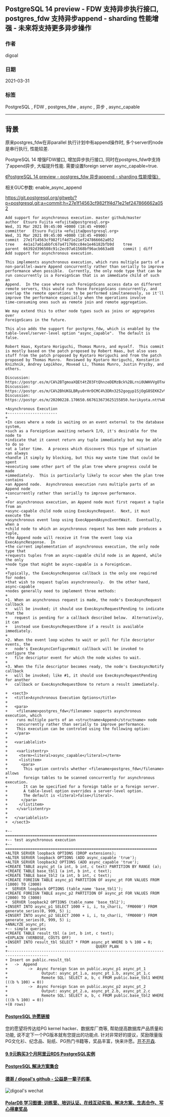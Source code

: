 ## PostgreSQL 14 preview - FDW 支持异步执行接口, postgres_fdw 支持异步append - sharding 性能增强 - 未来将支持更多异步操作  
  
### 作者  
digoal  
  
### 日期  
2021-03-31  
  
### 标签  
PostgreSQL , FDW , postgres_fdw , async , 异步 , async_capable  
  
----  
  
## 背景  
原来postgres_fdw在非parallel 执行计划中有append操作时, 多个server的node是串行执行, 性能较差.  
  
PostgreSQL 14 增强FDW接口, 增加异步执行接口, 同时在postgres_fdw中支持了append异步, 大幅提升性能. 需要设置foreign server async_capable=true.      
  
[《PostgreSQL 14 preview - postgres_fdw 异步append - sharding 性能增强》](../202010/20201010_05.md)    
  
相关GUC参数: enable_async_append   
  
https://git.postgresql.org/gitweb/?p=postgresql.git;a=commit;h=27e1f14563cf982f1f4d71e21ef247866662a052  
  
```  
Add support for asynchronous execution. master github/master  
author	Etsuro Fujita <efujita@postgresql.org>	  
Wed, 31 Mar 2021 09:45:00 +0000 (18:45 +0900)  
committer	Etsuro Fujita <efujita@postgresql.org>	  
Wed, 31 Mar 2021 09:45:00 +0000 (18:45 +0900)  
commit	27e1f14563cf982f1f4d71e21ef247866662a052  
tree	4e1a17a61abbfc67a471760cc84e1e46182bfb9d	tree  
parent	66392d396508c91c2ec07a61568bf96acb663ad8	commit | diff  
Add support for asynchronous execution.  
  
This implements asynchronous execution, which runs multiple parts of a  
non-parallel-aware Append concurrently rather than serially to improve  
performance when possible.  Currently, the only node type that can be  
run concurrently is a ForeignScan that is an immediate child of such an  
Append.  In the case where such ForeignScans access data on different  
remote servers, this would run those ForeignScans concurrently, and  
overlap the remote operations to be performed simultaneously, so it'll  
improve the performance especially when the operations involve  
time-consuming ones such as remote join and remote aggregation.  
  
We may extend this to other node types such as joins or aggregates over  
ForeignScans in the future.  
  
This also adds the support for postgres_fdw, which is enabled by the  
table-level/server-level option "async_capable".  The default is false.  
  
Robert Haas, Kyotaro Horiguchi, Thomas Munro, and myself.  This commit  
is mostly based on the patch proposed by Robert Haas, but also uses  
stuff from the patch proposed by Kyotaro Horiguchi and from the patch  
proposed by Thomas Munro.  Reviewed by Kyotaro Horiguchi, Konstantin  
Knizhnik, Andrey Lepikhov, Movead Li, Thomas Munro, Justin Pryzby, and  
others.  
  
Discussion: https://postgr.es/m/CA%2BTgmoaXQEt4tZ03FtQhnzeDEMzBck%2BLrni0UWHVVgOTnA6C1w%40mail.gmail.com  
Discussion: https://postgr.es/m/CA%2BhUKGLBRyu0rHrDCMC4%3DRn3252gogyp1SjOgG8SEKKZv%3DFwfQ%40mail.gmail.com  
Discussion: https://postgr.es/m/20200228.170650.667613673625155850.horikyota.ntt%40gmail.com  
```  
  
```  
+Asynchronous Execution  
+----------------------  
+  
+In cases where a node is waiting on an event external to the database system,  
+such as a ForeignScan awaiting network I/O, it's desirable for the node to  
+indicate that it cannot return any tuple immediately but may be able to do so  
+at a later time.  A process which discovers this type of situation can always  
+handle it simply by blocking, but this may waste time that could be spent  
+executing some other part of the plan tree where progress could be made  
+immediately.  This is particularly likely to occur when the plan tree contains  
+an Append node.  Asynchronous execution runs multiple parts of an Append node  
+concurrently rather than serially to improve performance.  
+  
+For asynchronous execution, an Append node must first request a tuple from an  
+async-capable child node using ExecAsyncRequest.  Next, it must execute the  
+asynchronous event loop using ExecAppendAsyncEventWait.  Eventually, when a  
+child node to which an asynchronous request has been made produces a tuple,  
+the Append node will receive it from the event loop via ExecAsyncResponse.  In  
+the current implementation of asynchronous execution, the only node type that  
+requests tuples from an async-capable child node is an Append, while the only  
+node type that might be async-capable is a ForeignScan.  
+  
+Typically, the ExecAsyncResponse callback is the only one required for nodes  
+that wish to request tuples asynchronously.  On the other hand, async-capable  
+nodes generally need to implement three methods:  
+  
+1. When an asynchronous request is made, the node's ExecAsyncRequest callback  
+   will be invoked; it should use ExecAsyncRequestPending to indicate that the  
+   request is pending for a callback described below.  Alternatively, it can  
+   instead use ExecAsyncRequestDone if a result is available immediately.  
+  
+2. When the event loop wishes to wait or poll for file descriptor events, the  
+   node's ExecAsyncConfigureWait callback will be invoked to configure the  
+   file descriptor event for which the node wishes to wait.  
+  
+3. When the file descriptor becomes ready, the node's ExecAsyncNotify callback  
+   will be invoked; like #1, it should use ExecAsyncRequestPending for another  
+   callback or ExecAsyncRequestDone to return a result immediately.  
```  
  
```  
+  <sect3>  
+   <title>Asynchronous Execution Options</title>  
+  
+   <para>  
+    <filename>postgres_fdw</filename> supports asynchronous execution, which  
+    runs multiple parts of an <structname>Append</structname> node  
+    concurrently rather than serially to improve performance.  
+    This execution can be controled using the following option:  
+   </para>  
+  
+   <variablelist>  
+  
+    <varlistentry>  
+     <term><literal>async_capable</literal></term>  
+     <listitem>  
+      <para>  
+       This option controls whether <filename>postgres_fdw</filename> allows  
+       foreign tables to be scanned concurrently for asynchronous execution.  
+       It can be specified for a foreign table or a foreign server.  
+       A table-level option overrides a server-level option.  
+       The default is <literal>false</literal>.  
+      </para>  
+     </listitem>  
+    </varlistentry>  
+  
+   </variablelist>  
+  </sect3>  
```  
  
```  
+-- ===================================================================  
+-- test asynchronous execution  
+-- ===================================================================  
+ALTER SERVER loopback OPTIONS (DROP extensions);  
+ALTER SERVER loopback OPTIONS (ADD async_capable 'true');  
+ALTER SERVER loopback2 OPTIONS (ADD async_capable 'true');  
+CREATE TABLE async_pt (a int, b int, c text) PARTITION BY RANGE (a);  
+CREATE TABLE base_tbl1 (a int, b int, c text);  
+CREATE TABLE base_tbl2 (a int, b int, c text);  
+CREATE FOREIGN TABLE async_p1 PARTITION OF async_pt FOR VALUES FROM (1000) TO (2000)  
+  SERVER loopback OPTIONS (table_name 'base_tbl1');  
+CREATE FOREIGN TABLE async_p2 PARTITION OF async_pt FOR VALUES FROM (2000) TO (3000)  
+  SERVER loopback2 OPTIONS (table_name 'base_tbl2');  
+INSERT INTO async_p1 SELECT 1000 + i, i, to_char(i, 'FM0000') FROM generate_series(0, 999, 5) i;  
+INSERT INTO async_p2 SELECT 2000 + i, i, to_char(i, 'FM0000') FROM generate_series(0, 999, 5) i;  
+ANALYZE async_pt;  
+-- simple queries  
+CREATE TABLE result_tbl (a int, b int, c text);  
+EXPLAIN (VERBOSE, COSTS OFF)  
+INSERT INTO result_tbl SELECT * FROM async_pt WHERE b % 100 = 0;  
+                                       QUERY PLAN                                         
+----------------------------------------------------------------------------------------  
+ Insert on public.result_tbl  
+   ->  Append  
+         ->  Async Foreign Scan on public.async_p1 async_pt_1  
+               Output: async_pt_1.a, async_pt_1.b, async_pt_1.c  
+               Remote SQL: SELECT a, b, c FROM public.base_tbl1 WHERE (((b % 100) = 0))  
+         ->  Async Foreign Scan on public.async_p2 async_pt_2  
+               Output: async_pt_2.a, async_pt_2.b, async_pt_2.c  
+               Remote SQL: SELECT a, b, c FROM public.base_tbl2 WHERE (((b % 100) = 0))  
+(8 rows)  
```  
  
  
#### [PostgreSQL 许愿链接](https://github.com/digoal/blog/issues/76 "269ac3d1c492e938c0191101c7238216")
您的愿望将传达给PG kernel hacker、数据库厂商等, 帮助提高数据库产品质量和功能, 说不定下一个PG版本就有您提出的功能点. 针对非常好的提议，奖励限量版PG文化衫、纪念品、贴纸、PG热门书籍等，奖品丰富，快来许愿。[开不开森](https://github.com/digoal/blog/issues/76 "269ac3d1c492e938c0191101c7238216").  
  
  
#### [9.9元购买3个月阿里云RDS PostgreSQL实例](https://www.aliyun.com/database/postgresqlactivity "57258f76c37864c6e6d23383d05714ea")
  
  
#### [PostgreSQL 解决方案集合](https://yq.aliyun.com/topic/118 "40cff096e9ed7122c512b35d8561d9c8")
  
  
#### [德哥 / digoal's github - 公益是一辈子的事.](https://github.com/digoal/blog/blob/master/README.md "22709685feb7cab07d30f30387f0a9ae")
  
  
![digoal's wechat](../pic/digoal_weixin.jpg "f7ad92eeba24523fd47a6e1a0e691b59")
  
  
#### [PolarDB 学习图谱: 训练营、培训认证、在线互动实验、解决方案、生态合作、写心得拿奖品](https://www.aliyun.com/database/openpolardb/activity "8642f60e04ed0c814bf9cb9677976bd4")
  
